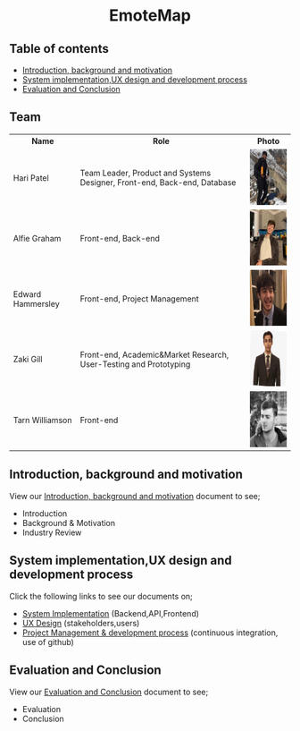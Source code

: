 <h1 align="center" style="colour: red"> EmoteMap </h1>

## Table of contents
* [Introduction, background and motivation](#first)
* [System implementation,UX design and development process](#second)
* [Evaluation and Conclusion](#third)



<a name="team"></a>
## Team

<table>
<tr>
  <th>Name</th>
  <th>Role</th>
  <th>Photo</th>
</tr>
<tr>
  <td>Hari Patel</td>
  <td>Team Leader, Product and Systems Designer, Front-end, Back-end, Database</td>
  <td><img src="member_photos/HariPatel.jpg" width="100" height="100"></td>
</tr>
<tr>
  <td>Alfie Graham </td>
  <td>Front-end, Back-end</td>
  <td><img src="member_photos/AlfredGraham.jpg" width="100" height="100"></td>
</tr>
<tr>
  <td>Edward Hammersley</td>
  <td>Front-end, Project Management</td>
  <td><img src="member_photos/EdwardHammersley.jpg" width="100" height="100"></td>
</tr>
<tr>
  <td>Zaki Gill</td>
  <td>Front-end, Academic&Market Research, User-Testing and Prototyping</td>
  <td><img src="member_photos/ZakiGill.jpg" width="100" height="100"></td>
</tr>
<tr>
  <td>Tarn Williamson</td>
  <td>Front-end</td>
  <td><img src="member_photos/TarnWilliamson.jpg" width="100" height="100"></td>
</tr>
</table>


<a name="first"></a>
## Introduction, background and motivation
View our [Introduction, background and motivation](introSect.md) document to see;
* Introduction
* Background & Motivation
* Industry Review


<a name="second"></a>
## System implementation,UX design and development process
Click the following links to see our documents on;
* [System Implementation](sysImp.md) (Backend,API,Frontend)
* [UX Design](uxDesign.md) (stakeholders,users)
* [Project Management & development process](sprints.md) (continuous integration, use of github)



<a name="third"></a>
## Evaluation and Conclusion
View our [Evaluation and Conclusion](evalSect.md) document to see;
* Evaluation
* Conclusion
